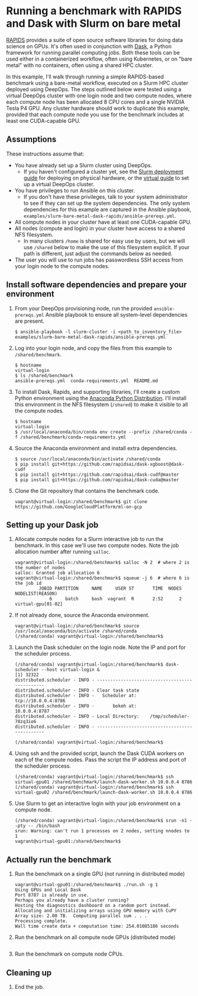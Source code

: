 Running a benchmark with RAPIDS and Dask with Slurm on bare metal
=================================================================

[RAPIDS](https://rapids.ai/) provides a suite of open source software libraries for doing data science on GPUs.
It's often used in conjunction with [Dask](https://dask.org/), a Python framework for running parallel computing jobs.
Both these tools can be used either in a containerized workflow, often using Kubernetes, or on "bare metal" with no containers, often using a shared HPC cluster.

In this example, I'll walk through running a simple RAPIDS-based benchmark using a bare-metal workflow, executed on a Slurm HPC cluster deployed using DeepOps.
The steps outlined below were tested using a virtual DeepOps cluster with one login node and two compute nodes,
where each compute node has been allocated 8 CPU cores and a single NVIDIA Tesla P4 GPU.
Any cluster hardware should work to duplicate this example, provided that each compute node you use for the benchmark includes at least one CUDA-capable GPU.

## Assumptions

These instructions assume that:

* You have already set up a Slurm cluster using DeepOps.
    * If you haven't configured a cluster yet, see the [Slurm deployment guide](/docs/slurm-cluster.md) for deploying on physical hardware, or the [virtual guide](/virtual/README.md) to set up a virtual DeepOps cluster.
* You have privileges to run Ansible on this cluster.
    * If you don't have these privileges, talk to your system administrator to see if they can set up the system dependencies. The only system dependencies for this example are captured in the Ansible playbook, `examples/slurm-bare-metal-dask-rapids/ansible-prereqs.yml`.
* All compute nodes in your cluster have at least one CUDA-capable GPU.
* All nodes (compute and login) in your cluster have access to a shared NFS filesystem.
    * In many clusters `/home` is shared for easy use by users, but we will use `/shared` below to make the use of this filesystem explicit. If your path is different, just adjust the commands below as needed.
* The user you will use to run jobs has passwordless SSH access from your login node to the compute nodes.

## Install software dependencies and prepare your environment

1. From your DeepOps provisioning node, run the provided `ansible-prereqs.yml` Ansible playbook to ensure all system-level dependencies are present.
    ```
    $ ansible-playbook -l slurm-cluster -i <path_to_inventory_file> examples/slurm-bare-metal-dask-rapids/ansible-prereqs.yml
    ```
1. Log into your login node, and copy the files from this example to `/shared/benchmark`.
    ```
    $ hostname
    virtual-login
    $ ls /shared/benchmark
    ansible-prereqs.yml  conda-requirements.yml  README.md
    ```
1. To install Dask, Rapids, and supporting libraries, I'll create a custom Python environment using the [Anaconda Python Distribution](https://www.anaconda.com/distribution/). I'll install this environment in the NFS filesystem (`/shared`) to make it visible to all the compute nodes.
    ```
    $ hostname
    virtual-login
    $ /usr/local/anaconda/bin/conda env create --prefix /shared/conda -f /shared/benchmark/conda-requirements.yml
    ```
1. Source the Anaconda environment and install extra dependencies.
    ```
    $ source /usr/local/anaconda/bin/activate /shared/conda
    $ pip install git+https://github.com/rapidsai/dask-xgboost@dask-cudf
    $ pip install git+https://github.com/rapidsai/dask-cudf@master
    $ pip install git+https://github.com/rapidsai/dask-cuda@master
    ```
1. Clone the Git repository that contains the benchmark code.
    ```
    vagrant@virtual-login:/shared/benchmark$ git clone https://github.com/GoogleCloudPlatform/ml-on-gcp
    ```

## Setting up your Dask job

1. Allocate compute nodes for a Slurm interactive job to run the benchmark. In this case we'll use two compute nodes. Note the job allocation number after running `salloc`.
    ```
    vagrant@virtual-login:/shared/benchmark$ salloc -N 2  # where 2 is the number of nodes
    salloc: Granted job allocation 6
    vagrant@virtual-login:/shared/benchmark$ squeue -j 6  # where 6 is the job id
             JOBID PARTITION     NAME     USER ST       TIME  NODES NODELIST(REASON)
                 6     batch     bash  vagrant  R       2:52      2 virtual-gpu[01-02]
    ```
1. If not already done, source the Anaconda environment.
    ```
    vagrant@virtual-login:/shared/benchmark$ source /usr/local/anaconda/bin/activate /shared/conda
    (/shared/conda) vagrant@virtual-login:/shared/benchmark$
    ```
1. Launch the Dask scheduler on the login node. Note the IP and port for the scheduler process.
    ```
    (/shared/conda) vagrant@virtual-login:/shared/benchmark$ dask-scheduler --host virtual-login &
    [1] 32322
    distributed.scheduler - INFO - -----------------------------------------------
    distributed.scheduler - INFO - Clear task state
    distributed.scheduler - INFO -   Scheduler at:       tcp://10.0.0.4:8786
    distributed.scheduler - INFO -       bokeh at:             10.0.0.4:8787
    distributed.scheduler - INFO - Local Directory:    /tmp/scheduler-78zq3io6
    distributed.scheduler - INFO - -----------------------------------------------
    
    (/shared/conda) vagrant@virtual-login:/shared/benchmark$ 
    ```
1. Using ssh and the provided script, launch the Dask CUDA workers on each of the compute nodes. Pass the script the IP address and port of the scheduler process.
    ```
    (/shared/conda) vagrant@virtual-login:/shared/benchmark$ ssh virtual-gpu01 /shared/benchmark/launch-dask-worker.sh 10.0.0.4 8786
    (/shared/conda) vagrant@virtual-login:/shared/benchmark$ ssh virtual-gpu02 /shared/benchmark/launch-dask-worker.sh 10.0.0.4 8786
    ```
1. Use Slurm to get an interactive login with your job environment on a compute node.
    ```
    (/shared/conda) vagrant@virtual-login:/shared/benchmark$ srun -n1 --pty -- /bin/bash
    srun: Warning: can't run 1 processes on 2 nodes, setting nnodes to 1
    vagrant@virtual-gpu01:/shared/benchmark$
    ```

## Actually run the benchmark

1. Run the benchmark on a single GPU (not running in distributed mode)
    ```
    vagrant@virtual-gpu01:/shared/benchmark$ ./run.sh -g 1
    Using GPUs and Local Dask
    Port 8787 is already in use.
    Perhaps you already have a cluster running?
    Hosting the diagnostics dashboard on a random port instead.
    Allocating and initializing arrays using GPU memory with CuPY
    Array size: 2.00 TB.  Computing parallel sum . . .
    Processing complete.
    Wall time create data + computation time: 254.01085186 seconds
    ```
1. Run the benchmark on all compute node GPUs (distributed mode)
    ```

    ```
1. Run the benchmark on compute node CPUs.

## Cleaning up

1. End the job.
